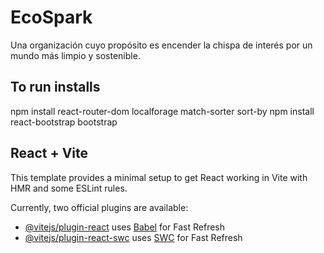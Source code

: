 # EcoSpark

Una organización cuyo propósito es encender la chispa de interés por un mundo más limpio y sostenible.

## To run installs

npm install react-router-dom localforage match-sorter sort-by
npm install react-bootstrap bootstrap

## React + Vite

This template provides a minimal setup to get React working in Vite with HMR and some ESLint rules.

Currently, two official plugins are available:

- [@vitejs/plugin-react](https://github.com/vitejs/vite-plugin-react/blob/main/packages/plugin-react/README.md) uses [Babel](https://babeljs.io/) for Fast Refresh
- [@vitejs/plugin-react-swc](https://github.com/vitejs/vite-plugin-react-swc) uses [SWC](https://swc.rs/) for Fast Refresh
